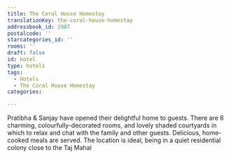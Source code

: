 ```yaml
---
title: The Coral House Homestay
translationKey: the-coral-house-homestay
addressbook_id: 2987
postalcode: ''
starcategories_id: ''
rooms: ''
draft: false
id: hotel
type: hotels
tags:
  - Hotels
  - The Coral House Homestay
categories:

---
```

Pratibha & Sanjay have opened their delightful home to guests. There are 6 charming, colourfully-decorated rooms, and lovely shaded courtyards in which to relax and chat with the family and other guests. Delicious, home-cooked meals are served. The location is ideal, being in a quiet residential colony close to the Taj Mahal